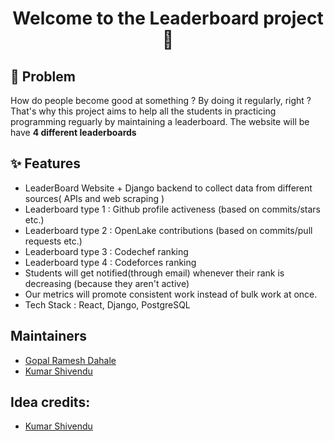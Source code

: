 <h1 align="center">Welcome to the Leaderboard project 👋</h1>

## 🤔 Problem
How do people become good at something ? By doing it regularly, right ? That's why this project aims to help all the students in practicing programming reguarly by maintaining a leaderboard. The website will be have **4 different leaderboards**

## ✨ Features
- LeaderBoard Website + Django backend to collect data from different sources( APIs and web scraping )
- Leaderboard type 1 : Github profile activeness (based on commits/stars etc.)
- Leaderboard type 2 : OpenLake contributions (based on commits/pull requests etc.)
- Leaderboard type 3 : Codechef ranking
- Leaderboard type 4 : Codeforces ranking
- Students will get notified(through email) whenever their rank is decreasing (because they aren't active)
- Our metrics will promote consistent work instead of bulk work at once.
- Tech Stack : React, Django, PostgreSQL

## Maintainers
- [Gopal Ramesh Dahale](https://github.com/Gopal-Dahale)
- [Kumar Shivendu](https://github.com/KShivendu)

## Idea credits:
- [Kumar Shivendu](https://github.com/KShivendu)
